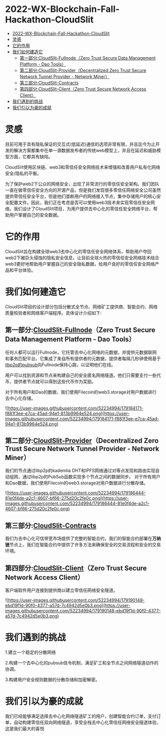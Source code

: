# 2022-WX-Blockchain-Fall-Hackathon-CloudSlit

- [2022-WX-Blockchain-Fall-Hackathon-CloudSlit](#2022-wx-blockchain-fall-hackathon-cloudslit)
- [灵感](#灵感)
- [它的作用](#它的作用)
- [我们如何建造它](#我们如何建造它)
  - [第一部分:CloudSlit-Fullnode（Zero Trust Secure Data Management Platform - Dao Tools）](#第一部分cloudslit-fullnodezero-trust-secure-data-management-platform---dao-tools)
  - [第二部分:CloudSlit-Provider（Decentralized Zero Trust Secure Network Tunnel Provider - Network Miner）](#第二部分cloudslit-providerdecentralized-zero-trust-secure-network-tunnel-provider---network-miner)
  - [第三部分:CloudSlit-Contracts](#第三部分cloudslit-contracts)
  - [第四部分:CloudSlit-Client（Zero Trust Secure Network Access Client）](#第四部分cloudslit-clientzero-trust-secure-network-access-client)
- [我们遇到的挑战](#我们遇到的挑战)
- [我们引以为豪的成就](#我们引以为豪的成就)


# 灵感

目前可用于具有隐私保证的交互式(低延迟)通信的选项非常有限，并且迄今为止开发的解决方案都集中在单一源数据发布者的传统web模型上，并且在延迟和威胁模型方面，它都具有缺陷。

CloudSlit使用区块链、web3和零信任安全网络技术来增强和改善用户私有化网络安全/隐私的平衡。

为了保护web2下公众的网络安全，出现了非常流行的零信任安全架构。我们团队一直在做零信任安全方向的开源产品，但是我们发现很多零信任网络安全公司虽然提供零信任安全平台，但是他们垄断用户的网络接入节点，集中存储用户的核心安全配置文件。因此，我们正在考虑是否可以使用web3技术来实现零信任安全网络。我们设计了CloudSlit项目，为用户提供去中心化的零信任安全网络平台，帮助用户掌握自己的安全数据。

# 它的作用

CloudSlit旨在构建全球web3去中心化的零信任安全网络体系，帮助用户夺回web2下被巨头侵蚀的隐私安全信息，让目前全球火热的零信任安全网络技术结合web3更好地帮助用户掌握自己的安全隐私数据，给用户良好的零信任安全网络产品和平台体验。

# 我们如何建造它

CloudSlit项目的设计部分包括分散式全节点、网络矿工提供商、智能合约、网络质量校验者和网络客户端程序。具体设计介绍如下:

## 第一部分:[CloudSlit-Fullnode](https://github.com/CloudSlit/cloudslit/tree/main/fullnode)（Zero Trust Secure Data Management Platform - Dao Tools）

任何人都可以运行Fullnode，它托管去中心化网络的元数据，并提供元数据联网和事务匹配平台。它集成了来自所有提供者的元数据，提供者每隔几秒钟使用基于[libp2p的pubsub](https://github.com/libp2p/go-libp2p)向Fullnode保持心跳，以证明他们在线。

用户可以找到资源和节点来构建自己的安全匿名网络隧道。他们只需要支付一些代币，提供者节点就可以得到这些代币作为奖励。

对于所有用户和Dao的数据，我们使用Filecoin的web3.storage对用户数据进行去中心化存储。

![https://user-images.githubusercontent.com/52234994/179184171-f881f3ee-e7ca-45ad-94e1-813b9964e524.png](https://user-images.githubusercontent.com/52234994/179184171-f881f3ee-e7ca-45ad-94e1-813b9964e524.png)

## 第二部分:[CloudSlit-Provider](https://github.com/CloudSlit/cloudslit/tree/main/provider)（Decentralized Zero Trust Secure Network Tunnel Provider - Network Miner）

我们的节点通过libp2p的kademlia DHT和IPFS网络通过对等点发现和路由实现自动组网，通过libp2p的PubSub函数实现多个节点之间的数据同步。
对于所有用户和Dao数据，我们使用Filecoin的web3.storage对用户数据进行分散存储。

![https://user-images.githubusercontent.com/52234994/179186444-81e0f4de-a2c1-4607-bf66-275d20c2fe0c.png](https://user-images.githubusercontent.com/52234994/179186444-81e0f4de-a2c1-4607-bf66-275d20c2fe0c.png)

## 第三部分:[CloudSlit-Contracts](https://github.com/CloudSlit/cloudslit/tree/main/contract)

我们为去中心化可信带宽市场提供了完整的智能合约，我们的智能合约部署在**万纳链**节点上，我们在智能合约中提供了许多方法来确保安全的交易流程和安全的交易环境。

## 第四部分:[CloudSlit-Client](https://github.com/CloudSlit/cloudslit/tree/main/client)（Zero Trust Secure Network Access Client）

客户端软件用户连接到提供商以建立零信任网络安全隧道。

![https://user-images.githubusercontent.com/52234994/179190148-ebd19f1d-90f0-4377-a57d-7c4942d5e0b3.png](https://user-images.githubusercontent.com/52234994/179190148-ebd19f1d-90f0-4377-a57d-7c4942d5e0b3.png)

# 我们遇到的挑战

1.建立一个稳定的分散网络

2.构建一个去中心化的pubsub信令机制，满足矿工和全节点之间网络隧道动作的协调。

3.构建用户安全规则数据的分散存储和加密解密。

# 我们引以为豪的成就

我们已经能够满足选择去中心化网络隧道矿工的用户，创建智能合约订单，支付订单，自动构建零信任双向网络隧道，享受全栈去中心化零信任网络安全隧道体验，这是我们最大的喜悦